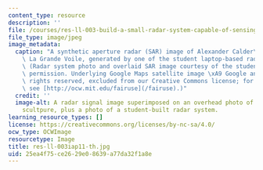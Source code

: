 ```yaml
---
content_type: resource
description: ''
file: /courses/res-ll-003-build-a-small-radar-system-capable-of-sensing-range-doppler-and-synthetic-aperture-radar-imaging-january-iap-2011/25ea4f75ce2629e08639a77da32f1a8e_res-ll-003iap11-th.jpg
file_type: image/jpeg
image_metadata:
  caption: "A synthetic aperture radar (SAR) image of Alexander Calder\u2019s sculpture\
    \ La Grande Voile, generated by one of the student laptop-based radar systems.\
    \ (Radar system photo and overlaid SAR image courtesy of the students, used with\
    \ permission. Underlying Google Maps satellite image \xA9 Google and GeoEye, all\
    \ rights reserved, excluded from our Creative Commons license; for more information,\
    \ see [http://ocw.mit.edu/fairuse](/fairuse).)"
  credit: ''
  image-alt: A radar signal image superimposed on an overhead photo of a large steel
    scultpure, plus a photo of a student-built radar system.
learning_resource_types: []
license: https://creativecommons.org/licenses/by-nc-sa/4.0/
ocw_type: OCWImage
resourcetype: Image
title: res-ll-003iap11-th.jpg
uid: 25ea4f75-ce26-29e0-8639-a77da32f1a8e
---
```

